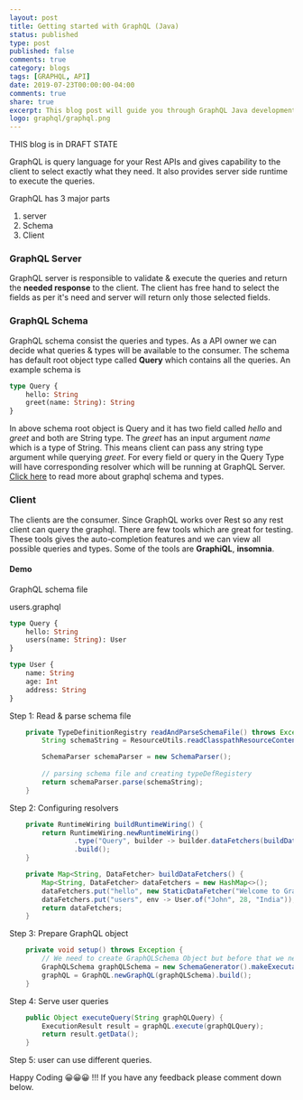 ```yaml
---
layout: post
title: Getting started with GraphQL (Java)
status: published
type: post
published: false
comments: true
category: blogs
tags: [GRAPHQL, API]
date: 2019-07-23T00:00:00-04:00
comments: true
share: true
excerpt: This blog post will guide you through GraphQL Java development
logo: graphql/graphql.png
---
```


THIS blog is in DRAFT STATE

GraphQL is query language for your Rest APIs and gives capability to the client to select exactly what they need. It also provides server side runtime to execute the queries.

GraphQL has 3 major parts
1. server
2. Schema
3. Client

### GraphQL Server
GraphQL server is responsible to validate & execute the queries and return the __needed response__ to the client. The client has free hand to select the fields as per it's need and server will return only those selected fields.  

### GraphQL Schema
GraphQL schema consist the queries and types. As a API owner we can decide what queries & types will be available to the consumer. The schema has default root object type called __Query__ which contains all the queries.
An example schema is

```graphql
type Query {
    hello: String
    greet(name: String): String
}
```
In above schema root object is Query and it has two field called *hello* and *greet* and both are String type. The *greet* has an input argument *name* which is a type of String. This means client can pass any string type argument while querying *greet*.
For every field or query in the Query Type will have corresponding resolver which will be running at GraphQL Server. [Click here](https://graphql.org/learn/schema/) to read more about graphql schema and types.
 
### Client
The clients are the consumer. Since GraphQL works over Rest so any rest client can query the graphql. There are few tools which are great for testing. These tools gives the auto-completion features and we can view all possible queries and types.
Some of the tools are __GraphiQL__, __insomnia__. 

#### Demo

GraphQL schema file

users.graphql

```graphql
type Query {
    hello: String
    users(name: String): User
}

type User {
    name: String
    age: Int
    address: String
}
```

Step 1: Read & parse schema file

```java
    private TypeDefinitionRegistry readAndParseSchemaFile() throws Exception {
        String schemaString = ResourceUtils.readClasspathResourceContent("users.graphql");

        SchemaParser schemaParser = new SchemaParser();
        
        // parsing schema file and creating typeDefRegistery
        return schemaParser.parse(schemaString);
    }
```

Step 2: Configuring resolvers

```java
    private RuntimeWiring buildRuntimeWiring() {
        return RuntimeWiring.newRuntimeWiring()
                .type("Query", builder -> builder.dataFetchers(buildDataFetchers()))
                .build();
    }

    private Map<String, DataFetcher> buildDataFetchers() {
        Map<String, DataFetcher> dataFetchers = new HashMap<>();
        dataFetchers.put("hello", new StaticDataFetcher("Welcome to GraphQL world."));
        dataFetchers.put("users", env -> User.of("John", 28, "India"));
        return dataFetchers;
    }
```

Step 3: Prepare GraphQL object

```java
    private void setup() throws Exception {
        // We need to create GraphQLSchema Object but before that we need to configure resolvers 
        GraphQLSchema graphQLSchema = new SchemaGenerator().makeExecutableSchema(readAndParseSchemaFile(), buildRuntimeWiring());
        graphQL = GraphQL.newGraphQL(graphQLSchema).build();
    }
``` 

Step 4: Serve user queries

```java
    public Object executeQuery(String graphQLQuery) {
        ExecutionResult result = graphQL.execute(graphQLQuery);
        return result.getData();
    }
```

Step 5: user can use different queries.




Happy Coding 😀😀😀 !!! If you have any feedback please comment down below.
